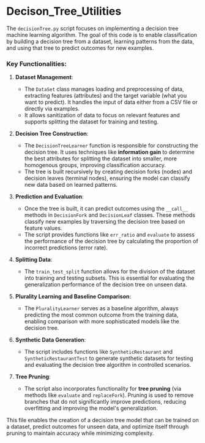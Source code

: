 # Decison_Tree_Utilities
The `decisionTree.py` script focuses on implementing a decision tree machine learning algorithm. The goal of this code is to enable classification by building a decision tree from a dataset, learning patterns from the data, and using that tree to predict outcomes for new examples.

### Key Functionalities:

1. **Dataset Management**:
   - The `DataSet` class manages loading and preprocessing of data, extracting features (attributes) and the target variable (what you want to predict). It handles the input of data either from a CSV file or directly via examples.
   - It allows sanitization of data to focus on relevant features and supports splitting the dataset for training and testing.

2. **Decision Tree Construction**:
   - The `DecisionTreeLearner` function is responsible for constructing the decision tree. It uses techniques like **information gain** to determine the best attributes for splitting the dataset into smaller, more homogenous groups, improving classification accuracy.
   - The tree is built recursively by creating decision forks (nodes) and decision leaves (terminal nodes), ensuring the model can classify new data based on learned patterns.

3. **Prediction and Evaluation**:
   - Once the tree is built, it can predict outcomes using the `__call__` methods in `DecisionFork` and `DecisionLeaf` classes. These methods classify new examples by traversing the decision tree based on feature values.
   - The script provides functions like `err_ratio` and `evaluate` to assess the performance of the decision tree by calculating the proportion of incorrect predictions (error rate).

4. **Splitting Data**:
   - The `train_test_split` function allows for the division of the dataset into training and testing subsets. This is essential for evaluating the generalization performance of the decision tree on unseen data.

5. **Plurality Learning and Baseline Comparison**:
   - The `PluralityLearner` serves as a baseline algorithm, always predicting the most common outcome from the training data, enabling comparison with more sophisticated models like the decision tree.

6. **Synthetic Data Generation**:
   - The script includes functions like `SyntheticRestaurant` and `SyntheticRestaurantTest` to generate synthetic datasets for testing and evaluating the decision tree algorithm in controlled scenarios.

7. **Tree Pruning**:
   - The script also incorporates functionality for **tree pruning** (via methods like `evaluate` and `replaceFork`). Pruning is used to remove branches that do not significantly improve predictions, reducing overfitting and improving the model's generalization.

This file enables the creation of a decision tree model that can be trained on a dataset, predict outcomes for unseen data, and optimize itself through pruning to maintain accuracy while minimizing complexity.
